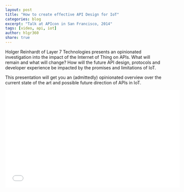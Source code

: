 ```yaml
---
layout: post
title: "How to create effective API Design for IoT"
categories: blog
excerpt: "Talk at APIcon in San Francisco, 2014"
tags: [video, api, iot]
author: hlgr360
share: true
---
```


Holger Reinhardt of Layer 7 Technologies presents an opinionated investigation into the impact of the Internet of Thing on APIs. What will remain and what will change? How will the future API design, protocols and developer experience be impacted by the promises and limitations of IoT.

This presentation will get you an (admittedly) opinionated overview over the current state of the art and possible future direction of APIs in IoT.

<iframe width="560" height="315" src="//www.youtube.com/embed/ErWSK3W4PMI" frameborder="0"></iframe>
